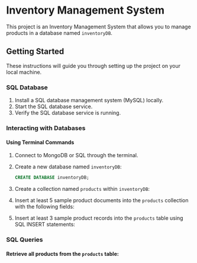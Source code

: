 # Inventory Management System

This project is an Inventory Management System that allows you to manage products in a database named `inventoryDB`.

## Getting Started

These instructions will guide you through setting up the project on your local machine.

### SQL Database

1. Install a SQL database management system (MySQL) locally.
2. Start the SQL database service.
3. Verify the SQL database service is running.

### Interacting with Databases

#### Using Terminal Commands

1. Connect to MongoDB or SQL through the terminal.

2. Create a new database named `inventoryDB`:
    ```sql
    CREATE DATABASE inventoryDB;
    ```

3. Create a collection named `products` within `inventoryDB`:

4. Insert at least 5 sample product documents into the `products` collection with the following fields: 

5. Insert at least 3 sample product records into the `products` table using SQL INSERT statements:

### SQL Queries

#### Retrieve all products from the `products` table:

